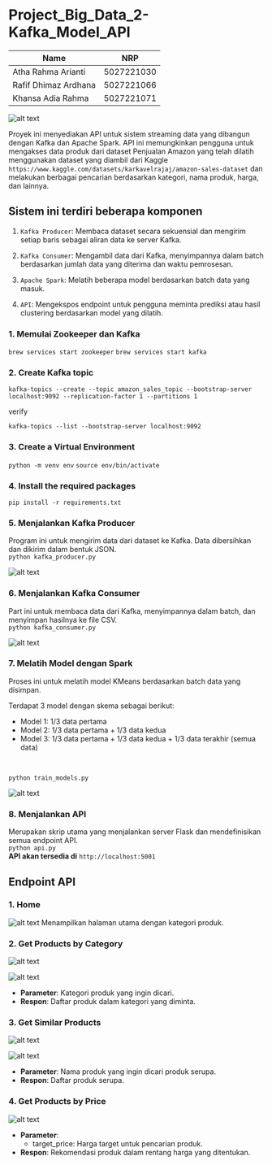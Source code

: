# Project_Big_Data_2-Kafka_Model_API
|         Name            |    NRP     |
|-------------------------|------------|
| Atha Rahma Arianti      | 5027221030 |
| Rafif Dhimaz Ardhana    | 5027221066 |
| Khansa Adia Rahma       | 5027221071 |

![alt text](images/archi.png)

Proyek ini menyediakan API untuk sistem streaming data yang dibangun dengan Kafka dan Apache Spark. API ini memungkinkan pengguna untuk mengakses data produk dari dataset Penjualan Amazon yang telah dilatih menggunakan dataset yang diambil dari Kaggle ``https://www.kaggle.com/datasets/karkavelrajaj/amazon-sales-dataset`` dan melakukan berbagai pencarian berdasarkan kategori, nama produk, harga, dan lainnya. 

## Sistem ini terdiri beberapa komponen
1. ```Kafka Producer```: Membaca dataset secara sekuensial dan mengirim setiap baris sebagai aliran data ke server Kafka.

2. ```Kafka Consumer```: Mengambil data dari Kafka, menyimpannya dalam batch berdasarkan jumlah data yang diterima dan waktu pemrosesan.

3. ```Apache Spark```: Melatih beberapa model berdasarkan batch data yang masuk.

4. ```API```: Mengekspos endpoint untuk pengguna meminta prediksi atau hasil clustering berdasarkan model yang dilatih.

### 1. Memulai Zookeeper dan Kafka
``brew services start zookeeper``
``brew services start kafka``

### 2. Create Kafka topic
```
kafka-topics --create --topic amazon_sales_topic --bootstrap-server localhost:9092 --replication-factor 1 --partitions 1
```
verify
```
kafka-topics --list --bootstrap-server localhost:9092
```

### 3. Create a Virtual Environment
``python -m venv env``
``source env/bin/activate``

### 4. Install the required packages
``pip install -r requirements.txt``

### 5. Menjalankan Kafka Producer
Program ini untuk mengirim data dari dataset ke Kafka. Data dibersihkan dan dikirim dalam bentuk JSON. <br>
``python kafka_producer.py``

![alt text](images/producer.png)

### 6. Menjalankan Kafka Consumer
Part ini untuk membaca data dari Kafka, menyimpannya dalam batch, dan menyimpan hasilnya ke file CSV. <br>
``python kafka_consumer.py``

![alt text](images/ocnsumer.png)

### 7. Melatih Model dengan Spark
Proses ini untuk melatih model KMeans berdasarkan batch data yang disimpan.
<br> 

Terdapat 3 model dengan skema sebagai berikut:
- Model 1: 1/3 data pertama
- Model 2: 1/3 data pertama + 1/3 data kedua
- Model 3: 1/3 data pertama + 1/3 data kedua + 1/3 data terakhir (semua data) 
<br>

``python train_models.py``

![alt text](images/train.png)

### 8. Menjalankan API
Merupakan skrip utama yang menjalankan server Flask dan mendefinisikan semua endpoint API. <br>
``python api.py`` <br>
**API akan tersedia di** ``http://localhost:5001``

## Endpoint API

### 1. Home
![alt text](images/home.png)
Menampilkan halaman utama dengan kategori produk.

### 2. Get Products by Category
![alt text](images/category1.png)

![alt text](images/category2.png)
- **Parameter**: Kategori produk yang ingin dicari.
- **Respon**: Daftar produk dalam kategori yang diminta.

### 3. Get Similar Products
![alt text](<images/similar 1.png>)

![alt text](images/similar2.png)
- **Parameter**: Nama produk yang ingin dicari produk serupa.
- **Respon**: Daftar produk serupa.

### 4. Get Products by Price
![alt text](images/price.png)
- **Parameter**:
    - target_price: Harga target untuk pencarian produk.
- **Respon**: Rekomendasi produk dalam rentang harga yang ditentukan.
